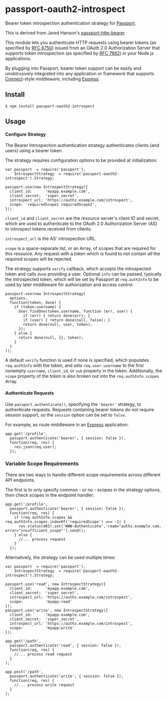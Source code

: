# passport-oauth2-introspect

Bearer token introspection authentication strategy for
[Passport](http://passportjs.org/).

This is derived from Jared Hanson's [passport-http-bearer](https://github.com/jaredhanson/passport-http-bearer)

This module lets you authenticate HTTP requests using bearer tokens (as
specified by [RFC 6750](http://tools.ietf.org/html/rfc6750)) issued
from an OAuth 2.0 Authorization Server that supports token
introspection (as specified by [RFC
7662](https://tools.ietf.org/html/rfc7662)) in your Node.js
applications.

By plugging into Passport, bearer token support can be easily and unobtrusively
integrated into any application or framework that supports
[Connect](http://www.senchalabs.org/connect/)-style middleware, including
[Express](http://expressjs.com/).

## Install

    $ npm install passport-oauth2-introspect

## Usage

#### Configure Strategy

The Bearer Introspection authentication strategy authenticates clients (and users)
using a bearer token.

The strategy requires configuration options to be provided at initialization:

    var passport  = require('passport'),
        IntrospectStrategy  = require('passport-oauth2-introspect').Strategy;
  
    passport.use(new IntrospectStrategy({
      client_id:      'myapp.example.com',
      client_secret:  'super_secret',
      introspect_url: 'https://authz.example.com/introspect',
      scope: 'requiredScope1 requiredScope2',
    });

`client_id` and `client_secret` are the *resource* server's client ID
and secret, which are used to authenticate to the OAuth 2.0
Authorization Server (AS) to introspect tokens received from clients.

`introspect_url` is the AS' introspection URL.

`scope` is a space-separate list, or an Array, of scopes that are
required for this resource. Any request with a token which is found to
not contain *all* the required scopes will be rejected.

The strategy supports `verify` callback, which accepts the introspected
token and calls `done` providing a user. Optional `info` can be passed,
typically the introspected token, which will be set by Passport at
`req.authInfo` to be used by later middleware for authorization and
access control.

    passport.use(new IntrospectStrategy(
      options,
      function(token, done) {
        if (token.username) {
          User.findOne(token.username, function (err, user) {
            if (err) { return done(err); }
            if (user) { return done(null, false); }
            return done(null, user, token);
          });
        } else {
          return done(null, {}, token);
        }
      }
    ));

A default `verify` function is used if none is specified, which
populates `req.authInfo` with the token, and sets `req.user.username`
to the first nonempty `username`, `client_id`, or `sub` property in the
token. Additionally, the `scope` property of the token is also broken
out into the `req.authInfo.scopes` Array.

#### Authenticate Requests

Use `passport.authenticate()`, specifying the `'bearer'` strategy, to
authenticate requests.  Requests containing bearer tokens do not require session
support, so the `session` option can be set to `false`.

For example, as route middleware in an [Express](http://expressjs.com/)
application:

    app.get('/profile', 
      passport.authenticate('bearer', { session: false }),
      function(req, res) {
        res.json(req.user);
      });

### Variable Scope Requirements

There are two ways to handle different scope requirements across different API endpoints.

The first is to only specify common - or no - scopes in the strategy
options, then check scopes in the endpoint handler:

    app.get('/profile', 
      passport.authenticate('bearer', { session: false }),
      function(req, res) {
        if (req.authInfo.scopes && req.authInfo.scopes.indexOf('requiredScope') === -1) {
          res.status(403).set('WWW-Authenticate','ream="authz.example.com, error="insufficient_scope"').send();
        } else {
          //... process request
        }
      });

Alternatively, the strategy can be used multiple times:

    var passport  = require('passport'),
        IntrospectStrategy  = require('passport-oauth2-introspect').Strategy;

    passport.use('read', new IntrospectStrategy({
      client_id:      'myapp.example.com',
      client_secret:  'super_secret',
      introspect_url: 'https://authz.example.com/introspect',
      scope:          'myapp:read'
    });
    passport.use('write', new IntrospectStrategy({
      client_id:      'myapp.example.com',
      client_secret:  'super_secret',
      introspect_url: 'https://authz.example.com/introspect',
      scope:          'myapp:write'
    });

    app.get('/path',
      passport.authenticate('read', { session: false }),
      function(req, res) {
        //... process read request
      }
    );

    app.post('/path',
      passport.authenticate('write', { session: false }),
      function(req, res) {
        //... process write request
      }
    );


